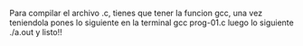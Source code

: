 Para compilar el archivo .c, tienes que tener la funcion gcc, una vez teniendola pones lo siguiente en la terminal
gcc prog-01.c
luego lo siguiente 
./a.out
y listo!!